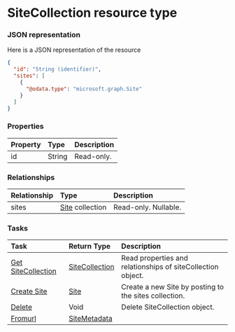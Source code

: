 # SiteCollection resource type



### JSON representation

Here is a JSON representation of the resource

```json
{
  "id": "String (identifier)",
  "sites": [
    {
      "@odata.type": "microsoft.graph.Site"
    }
  ]
}

```
### Properties
| Property	   | Type	|Description|
|:---------------|:--------|:----------|
|id|String| Read-only.|

### Relationships
| Relationship | Type	|Description|
|:---------------|:--------|:----------|
|sites|[Site](site.md) collection| Read-only. Nullable.|

### Tasks

| Task		   | Return Type	|Description|
|:---------------|:--------|:----------|
|[Get SiteCollection](../api/sitecollection_get.md) | [SiteCollection](sitecollection.md) |Read properties and relationships of siteCollection object.|
|[Create Site](../api/sitecollection_post_sites.md) |[Site](site.md)| Create a new Site by posting to the sites collection.|
|[Delete](../api/sitecollection_delete.md) | Void	|Delete SiteCollection object. |
|[Fromurl](../api/sitecollection_fromurl.md)|[SiteMetadata](sitemetadata.md)||

<!-- uuid: a0aed16d-2127-4fca-89de-d0de28da4f22
2015-10-09 18:16:07 UTC -->